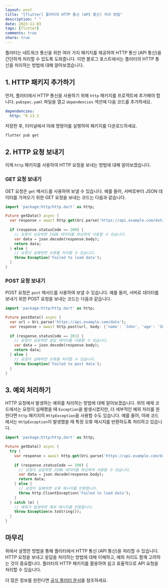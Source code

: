 ```yaml
---
layout: post
title: "[flutter] 플러터의 HTTP 통신 (API 통신) 처리 방법"
description: " "
date: 2023-11-03
tags: [flutter]
comments: true
share: true
---
```


플러터는 네트워크 통신을 위한 여러 가지 패키지를 제공하여 HTTP 통신 (API 통신)을 간단하게 처리할 수 있도록 도와줍니다. 이번 블로그 포스트에서는 플러터의 HTTP 통신을 처리하는 방법에 대해 알아보겠습니다.

## 1. HTTP 패키지 추가하기

먼저, 플러터에서 HTTP 통신을 사용하기 위해 `http` 패키지를 프로젝트에 추가해야 합니다. `pubspec.yaml` 파일을 열고 `dependencies` 섹션에 다음 코드를 추가하세요.

```yaml
dependencies:
  http: ^0.13.3
```

저장한 후, 터미널에서 아래 명령어를 실행하여 패키지를 다운로드하세요.

```shell
flutter pub get
```

## 2. HTTP 요청 보내기

이제 `http` 패키지를 사용하여 HTTP 요청을 보내는 방법에 대해 알아보겠습니다.

### GET 요청 보내기

GET 요청은 `get` 메서드를 사용하여 보낼 수 있습니다. 예를 들어, 서버로부터 JSON 데이터를 가져오기 위한 GET 요청을 보내는 코드는 다음과 같습니다.

```dart
import 'package:http/http.dart' as http;

Future getData() async {
  var response = await http.get(Uri.parse('https://api.example.com/data'));
  
  if (response.statusCode == 200) {
    // 요청이 성공하면 JSON 데이터를 파싱하여 사용할 수 있습니다.
    var data = json.decode(response.body);
    return data;
  } else {
    // 요청이 실패하면 오류를 처리할 수 있습니다.
    throw Exception('Failed to load data');
  }
}
```

### POST 요청 보내기

POST 요청은 `post` 메서드를 사용하여 보낼 수 있습니다. 예를 들어, 서버로 데이터를 보내기 위한 POST 요청을 보내는 코드는 다음과 같습니다.

```dart
import 'package:http/http.dart' as http;

Future postData() async {
  var url = Uri.parse('https://api.example.com/data');
  var response = await http.post(url, body: {'name': 'John', 'age': '30'});
  
  if (response.statusCode == 201) {
    // 요청이 성공하면 응답 데이터를 사용할 수 있습니다.
    var data = json.decode(response.body);
    return data;
  } else {
    // 요청이 실패하면 오류를 처리할 수 있습니다.
    throw Exception('Failed to post data');
  }
}
```

## 3. 예외 처리하기

HTTP 요청에서 발생하는 예외를 처리하는 방법에 대해 알아보겠습니다. 위의 예제 코드에서는 요청이 실패했을 때 `Exception`을 발생시켰지만, 더 세부적인 예외 처리를 원한다면 `http` 패키지의 `HttpException`을 사용할 수도 있습니다. 예를 들어, 아래 코드에서는 `HttpException`이 발생했을 때 특정 오류 메시지를 반환하도록 처리하고 있습니다.

```dart
import 'package:http/http.dart' as http;

Future getData() async {
  try {
    var response = await http.get(Uri.parse('https://api.example.com/data'));
    
    if (response.statusCode == 200) {
      // 요청이 성공하면 JSON 데이터를 파싱하여 사용할 수 있습니다.
      var data = json.decode(response.body);
      return data;
    } else {
      // 요청이 실패하면 오류 메시지를 반환합니다.
      throw http.ClientException('Failed to load data');
    }
  } catch (e) {
    // 예외가 발생하면 예외 메시지를 반환합니다.
    throw Exception(e.toString());
  }
}
```

## 마무리

위에서 설명한 방법을 통해 플러터에서 HTTP 통신 (API 통신)을 처리할 수 있습니다. HTTP 요청을 보내고 응답을 처리하는 방법에 대해 이해하고, 예외 처리도 함께 고려하는 것이 중요합니다. 플러터의 HTTP 패키지를 활용하여 쉽고 효율적으로 API 요청을 처리할 수 있습니다.

더 많은 정보를 원한다면 [공식 플러터 문서](https://flutter.dev/docs/cookbook/networking/fetch-data)를 참조하세요.